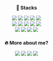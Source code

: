<h3 align="center">📍 Stacks</h3>
<p align="center">
            <a href=""><img src="https://img.shields.io/badge/Python-3776AB?style=flat&logo=Python&logoColor=ffffff"/></a>
            <a href=""><img src="https://img.shields.io/badge/Java-007396?style=flat&logo=Java&logoColor=ffffff"/></a>
            <a href=""><img src="https://img.shields.io/badge/HTML5-E34F26?style=flat&logo=HTML5&logoColor=ffffff"/></a>
            <a href=""><img src="https://img.shields.io/badge/CSS3-1572B6?style=flat&logo=CSS3&logoColor=ffffff"/></a>
            <a href=""><img src="https://img.shields.io/badge/JavaScript-F7DF1E?style=flat&logo=JavaScript&logoColor=ffffff"/></a>
            <br>
            <a href=""><img src="https://img.shields.io/badge/Django-092E20?style=flat&logo=Django&logoColor=ffffff"/></a>
            <a href=""><img src="https://img.shields.io/badge/React-61DAFB?style=flat&logo=React&logoColor=ffffff"/></a>
            <a href=""><img src="https://img.shields.io/badge/Eclipse IDE-2C2255?style=flat&logo=Eclipse IDE&logoColor=ffffff"/></a>
            <a href=""><img src="https://img.shields.io/badge/PostgreSQL-4169E1?style=flat&logo=PostgreSQL&logoColor=ffffff"/></a>
            <a href=""><img src="https://img.shields.io/badge/MySQL-4479A1?style=flat&logo=MySQL&logoColor=ffffff"/></a>
            <br>
            <a href=""><img src="https://img.shields.io/badge/Docker-2496ED?style=flat&logo=Docker&logoColor=ffffff"/></a>
            <a href=""><img src="https://img.shields.io/badge/Git-F05032?style=flat&logo=Git&logoColor=ffffff"/></a>
            <a href=""><img src="https://img.shields.io/badge/GitKraken-179287?style=flat&logo=GitKraken&logoColor=ffffff"/></a>
            <a href=""><img src="https://img.shields.io/badge/Visual Studio Code-007ACC?style=flat&logo=Visual Studio Code&logoColor=ffffff"/></a>
            
            

</p>
<h3 align="center">🔥 More about me?</h3>
<p align="center">
            <a href="https://github.com/onmay16" target="_blank"><img src="https://img.shields.io/badge/GitHub-24282e?style=flat&logo=GitHub&logoColor=ffffff"/></a>
            <a href="https://www.linkedin.com/in/sugyeong-hong-01a04317a/" target="_blank"><img src="https://img.shields.io/badge/LinkedIn-0A66C2?style=flat&logo=LinkedIn&logoColor=ffffff"/></a>
            <a href="mailto:onmay16@gmail.com" target="_blank"><img src="https://img.shields.io/badge/Sugyeong/May-EA4335?style=flat&logo=Gmail&logoColor=ffffff"/></a>
            <a href="https://www.instagram.com/espacedemay/" target="_blank"><img src="https://img.shields.io/badge/espacedemay-E4405F?style=flat&logo=Instagram&logoColor=ffffff"/></a>
</p>

